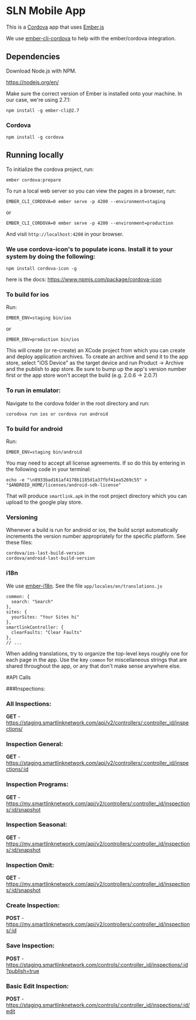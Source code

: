 # SLN Mobile App

This is a [Cordova](https://cordova.apache.org/) app that uses [Ember.js](http://emberjs.com/)

We use [ember-cli-cordova](https://github.com/poetic/ember-cli-cordova) to help with the ember/cordova integration.

## Dependencies

Download Node.js with NPM. 

https://nodejs.org/en/

Make sure the correct version of Ember is installed onto your machine. In our case, we're using 2.7.1:

    npm install -g ember-cli@2.7

### Cordova

    npm install -g cordova

## Running locally

To initialize the cordova project, run:

    ember cordova:prepare

To run a local web server so you can view the pages in a browser, run:

    EMBER_CLI_CORDOVA=0 ember serve -p 4200 --environment=staging

or 

    EMBER_CLI_CORDOVA=0 ember serve -p 4200 --environment=production

And visit `http://localhost:4200` in your browser.

### We use cordova-icon's to populate icons. Install it to your system by doing the following:

    npm install cordova-icon -g

here is the docs: https://www.npmjs.com/package/cordova-icon

### To build for ios

Run:

    EMBER_ENV=staging bin/ios
 
or 

    EMBER_ENV=production bin/ios

This will create (or re-create) an XCode project from which you can create and deploy application archives.  To create an archive and send it to the app store, select "iOS Device" as the target device and run Product -> Archive and the publish to app store.  Be sure to bump up the app's version number first or the app store won't accept the build (e.g. 2.0.6 -> 2.0.7)


### To run in emulator:

Navigate to the cordova folder in the root directory and run:

    corodova run ios or cordova run android

### To build for android

Run:

    EMBER_ENV=staging bin/android

You may need to accept all license agreements. If so do this by entering in the following code in your terminal:

    echo -e "\n8933bad161af4178b1185d1a37fbf41ea5269c55" > "$ANDROID_HOME/licenses/android-sdk-license"

That will produce `smartlink.apk` in the root project directory which you can upload to the google play store.

### Versioning

Whenever a build is run for android or ios, the build script automatically increments the version number appropriately for the specific platform. See these files:

    cordova/ios-last-build-version
    cordova/android-last-build-version


### i18n

We use [ember-i18n](https://github.com/jamesarosen/ember-i18n). See the file `app/locales/en/translations.js`

    common: {
      search: "Search"
    },
    sites: {
      yourSites: "Your Sites hi"
    },
    smartlinkController: {
      clearFaults: "Clear Faults"
    },
    // ...

When adding translations, try to organize the top-level keys roughly one for each page in the app. Use the key `common` for miscellaneous strings that are shared throughout the app, or any that don't make sense anywhere else.


#API Calls

###Inspections:

### All Inspections:  
**GET** - https://staging.smartlinknetwork.com/api/v2/controllers/:controller_id/inspections/

### Inspection General:  
**GET** - https://staging.smartlinknetwork.com/api/v2/controllers/:controller_id/inspections/:id

### Inspection Programs:     
**GET** - https://my.smartlinknetwork.com/api/v2/controllers/:controller_id/inspections/:id/snapshot

### Inspection Seasonal:   
**GET** - https://my.smartlinknetwork.com/api/v2/controllers/:controller_id/inspections/:id/snapshot

### Inspection Omit:   
**GET** - https://my.smartlinknetwork.com/api/v2/controllers/:controller_id/inspections/:id/snapshot

### Create Inspection:   
**POST** - https://my.smartlinknetwork.com/api/v2/controllers/:controller_id/inspections/:id

### Save Inspection:    
**POST** - https://staging.smartlinknetwork.com/controls/:controller_id/inspections/:id?publish=true

### Basic Edit Inspection:   
**POST** - https://staging.smartlinknetwork.com/controls/:controller_id/inspections/:id/edit